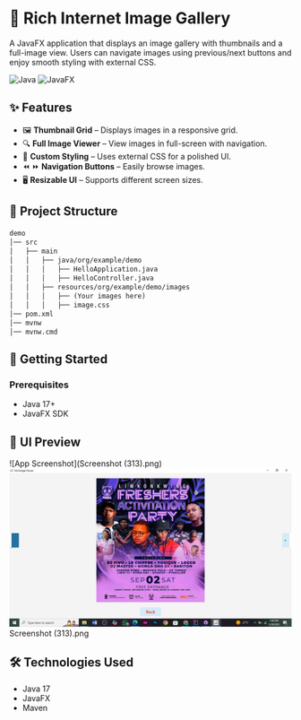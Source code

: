 # 📸 Rich Internet Image Gallery  

A JavaFX application that displays an image gallery with thumbnails and a full-image view. Users can navigate images using previous/next buttons and enjoy smooth styling with external CSS.  

![Java](https://img.shields.io/badge/Java-17+-blue.svg) ![JavaFX](https://img.shields.io/badge/JavaFX-Enabled-green)  

## ✨ Features  

- 🖼️ **Thumbnail Grid** – Displays images in a responsive grid.  
- 🔍 **Full Image Viewer** – View images in full-screen with navigation.  
- 🎨 **Custom Styling** – Uses external CSS for a polished UI.  
- ⏪ ⏩ **Navigation Buttons** – Easily browse images.  
- 🖥️ **Resizable UI** – Supports different screen sizes.  

## 📂 Project Structure  

```
demo
│── src
│   ├── main
│   │   ├── java/org/example/demo
│   │   │   ├── HelloApplication.java
│   │   │   ├── HelloController.java
│   │   ├── resources/org/example/demo/images
│   │   │   ├── (Your images here)
│   │   │   ├── image.css
│── pom.xml
│── mvnw
│── mvnw.cmd
```

## 🚀 Getting Started  

### Prerequisites  
- Java 17+  
- JavaFX SDK  

## 🎨 UI Preview  

![App Screenshot](Screenshot (313).png)
![App Screenshot](Screenshot1.png)
Screenshot (313).png


## 🛠️ Technologies Used  

- Java 17  
- JavaFX  
- Maven  

